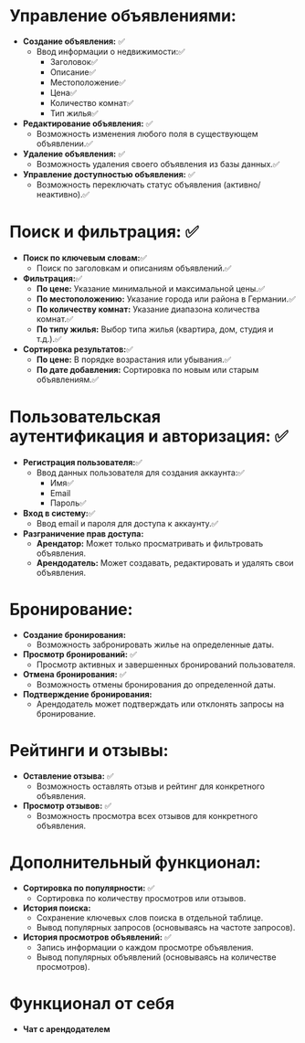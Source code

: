 # Управление объявлениями:
- **Создание объявления:** ✅
  - Ввод информации о недвижимости:✅
    - Заголовок✅
    - Описание✅
    - Местоположение✅
    - Цена✅
    - Количество комнат✅
    - Тип жилья✅
- **Редактирование объявления:** ✅
  - Возможность изменения любого поля в существующем объявлении.✅
- **Удаление объявления:** ✅
  - Возможность удаления своего объявления из базы данных.✅
- **Управление доступностью объявления:** ✅
  - Возможность переключать статус объявления (активно/неактивно).✅

# Поиск и фильтрация: ✅
- **Поиск по ключевым словам:**✅
  - Поиск по заголовкам и описаниям объявлений.✅
- **Фильтрация:**✅
  - **По цене:** Указание минимальной и максимальной цены.✅
  - **По местоположению:** Указание города или района в Германии.✅
  - **По количеству комнат:** Указание диапазона количества комнат.✅
  - **По типу жилья:** Выбор типа жилья (квартира, дом, студия и т.д.).✅
- **Сортировка результатов:**✅
  - **По цене:** В порядке возрастания или убывания.✅
  - **По дате добавления:** Сортировка по новым или старым объявлениям.✅

# Пользовательская аутентификация и авторизация: ✅
- **Регистрация пользователя:**✅
  - Ввод данных пользователя для создания аккаунта:✅
    - Имя✅
    - Email
    - Пароль✅
- **Вход в систему:**✅
  - Ввод email и пароля для доступа к аккаунту.✅
- **Разграничение прав доступа:**
  - **Арендатор:** Может только просматривать и фильтровать объявления.
  - **Арендодатель:** Может создавать, редактировать и удалять свои объявления.

# Бронирование:
- **Создание бронирования:**
  - Возможность забронировать жилье на определенные даты.
- **Просмотр бронирований:** ✅
  - Просмотр активных и завершенных бронирований пользователя.
- **Отмена бронирования:** ✅
  - Возможность отмены бронирования до определенной даты.
- **Подтверждение бронирования:**
  - Арендодатель может подтверждать или отклонять запросы на бронирование.

# Рейтинги и отзывы:
- **Оставление отзыва:** ✅
  - Возможность оставлять отзыв и рейтинг для конкретного объявления.
- **Просмотр отзывов:** ✅
  - Возможность просмотра всех отзывов для конкретного объявления.

# Дополнительный функционал:
- **Сортировка по популярности:** ✅
  - Сортировка по количеству просмотров или отзывов.
- **История поиска:**
  - Сохранение ключевых слов поиска в отдельной таблице.
  - Вывод популярных запросов (основываясь на частоте запросов).
- **История просмотров объявлений:** ✅
  - Запись информации о каждом просмотре объявления.
  - Вывод популярных объявлений (основываясь на количестве просмотров).




# Функционал от себя
- **Чат с арендодателем** 